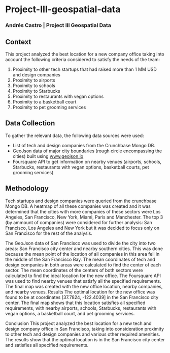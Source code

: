 # Project-III-geospatial-data
### Andrés Castro | Project III Geospatial Data

## Context
This project analyzed the best location for a new company office taking into account the following criteria considered to satisfy the needs of the team:

1. Proximity to other tech startups that had raised more than 1 MM USD and design companies
2. Proximity to airports
3. Proximity to schools
4. Proximity to Starbucks
5. Proximity to restaurants with vegan options
6. Proximity to a basketball court
7. Proximity to pet grooming services

## Data Collection
To gather the relevant data, the following data sources were used:

- List of tech and design companies from the Crunchbase Mongo DB.
- GeoJson data of major city boundaries (rough circle encompassing the cities) built using www.geojson.io
- Foursquare API to get information on nearby venues (airports, schools, Starbucks, restaurants with vegan options, basketball courts, pet grooming services)

## Methodology
Tech startups and design companies were queried from the crunchbase Mongo DB.
A heatmap of all these companies was created and it was determined that the cities with more companies of these sectors were Los Angeles, San Francisco, New York, Miami, Paris and Manchester.
The top 3 (by ammount of companies) were considered for further analysis: San Francisco, Los Angeles and New York but it was decided to focus only on San Francisco for the rest of the analysis.

The GeoJson data of San Francisco was used to divide the city into two areas: San Francisco city center and nearby southern cities.
    This was done because the mean point of the location of all companies in this area fell in the middle of the San Francisco Bay.
The mean coordinates of tech and design companies in both areas were calculated to find the center of each sector.
The mean coordinates of the centers of both sectors were calculated to find the ideal location for the new office.
The Foursquare API was used to find nearby venues that satisfy all the specified requirements.
The final map was created with the new office location, nearby companies, and nearby venues.
Results
The optimal location for the new office was found to be at coordinates [37.7824, -122.4039] in the San Francisco city center. The final map shows that this location satisfies all specified requirements, with nearby airports, schools, Starbucks, restaurants with vegan options, a basketball court, and pet grooming services.

Conclusion
This project analyzed the best location for a new tech and design company office in San Francisco, taking into consideration proximity to other tech and design companies and various other required amenities. The results show that the optimal location is in the San Francisco city center and satisfies all specified requirements.